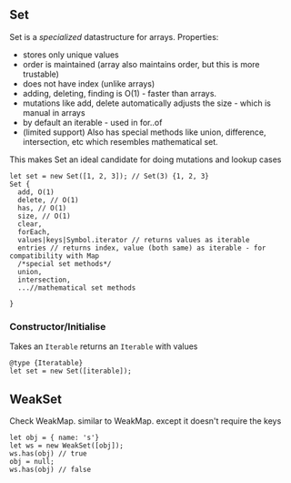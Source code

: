## Set

Set is a *specialized* datastructure for arrays.
Properties: 
- stores only unique values
- order is maintained (array also maintains order, but this is more trustable)
- does not have index (unlike arrays)
- adding, deleting, finding is O(1) - faster than arrays. 
- mutations like add, delete automatically adjusts the size - which is manual in arrays
- by default an iterable - used in for..of
- (limited support) Also has special methods like union, difference, intersection, etc which resembles mathematical set.

This makes Set an ideal candidate for doing mutations and lookup cases

```
let set = new Set([1, 2, 3]); // Set(3) {1, 2, 3}
Set {
  add, O(1)
  delete, // O(1)
  has, // O(1)
  size, // O(1)
  clear,
  forEach,
  values|keys|Symbol.iterator // returns values as iterable
  entries // returns index, value (both same) as iterable - for compatibility with Map
  /*special set methods*/
  union,
  intersection,
  ...//mathematical set methods
  
}
```


### Constructor/Initialise
Takes an  `Iterable` returns an `Iterable` with values
```
@type {Iteratable}
let set = new Set([iterable]);
```


## WeakSet
Check WeakMap. similar to WeakMap. except it doesn't require the keys

```
let obj = { name: 's'}
let ws = new WeakSet([obj]);
ws.has(obj) // true
obj = null;
ws.has(obj) // false
```

